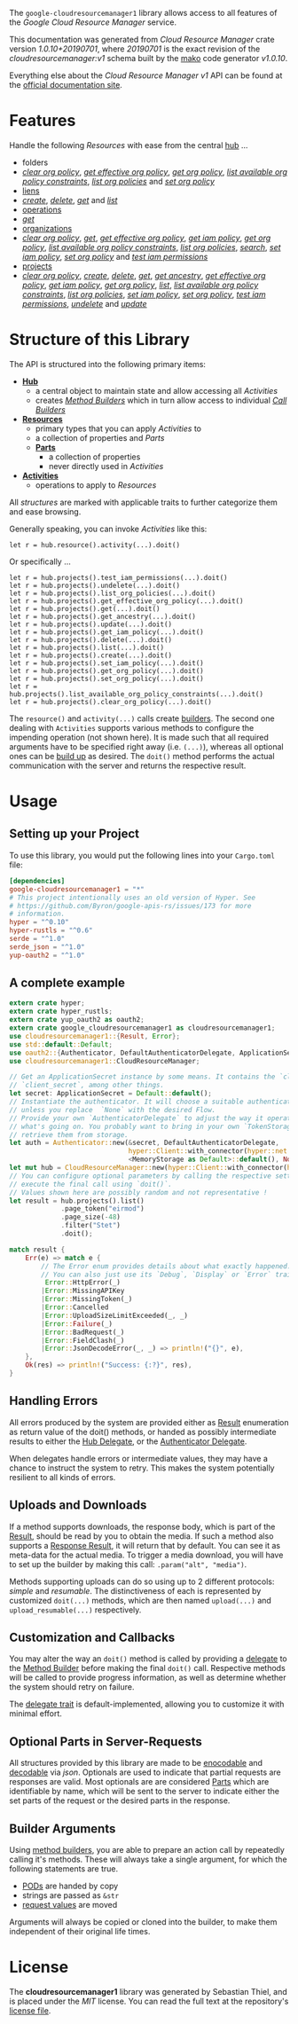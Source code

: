 <!---
DO NOT EDIT !
This file was generated automatically from 'src/mako/api/README.md.mako'
DO NOT EDIT !
-->
The `google-cloudresourcemanager1` library allows access to all features of the *Google Cloud Resource Manager* service.

This documentation was generated from *Cloud Resource Manager* crate version *1.0.10+20190701*, where *20190701* is the exact revision of the *cloudresourcemanager:v1* schema built by the [mako](http://www.makotemplates.org/) code generator *v1.0.10*.

Everything else about the *Cloud Resource Manager* *v1* API can be found at the
[official documentation site](https://cloud.google.com/resource-manager).
# Features

Handle the following *Resources* with ease from the central [hub](https://docs.rs/google-cloudresourcemanager1/1.0.10+20190701/google_cloudresourcemanager1/struct.CloudResourceManager.html) ... 

* folders
 * [*clear org policy*](https://docs.rs/google-cloudresourcemanager1/1.0.10+20190701/google_cloudresourcemanager1/struct.FolderClearOrgPolicyCall.html), [*get effective org policy*](https://docs.rs/google-cloudresourcemanager1/1.0.10+20190701/google_cloudresourcemanager1/struct.FolderGetEffectiveOrgPolicyCall.html), [*get org policy*](https://docs.rs/google-cloudresourcemanager1/1.0.10+20190701/google_cloudresourcemanager1/struct.FolderGetOrgPolicyCall.html), [*list available org policy constraints*](https://docs.rs/google-cloudresourcemanager1/1.0.10+20190701/google_cloudresourcemanager1/struct.FolderListAvailableOrgPolicyConstraintCall.html), [*list org policies*](https://docs.rs/google-cloudresourcemanager1/1.0.10+20190701/google_cloudresourcemanager1/struct.FolderListOrgPolicyCall.html) and [*set org policy*](https://docs.rs/google-cloudresourcemanager1/1.0.10+20190701/google_cloudresourcemanager1/struct.FolderSetOrgPolicyCall.html)
* [liens](https://docs.rs/google-cloudresourcemanager1/1.0.10+20190701/google_cloudresourcemanager1/struct.Lien.html)
 * [*create*](https://docs.rs/google-cloudresourcemanager1/1.0.10+20190701/google_cloudresourcemanager1/struct.LienCreateCall.html), [*delete*](https://docs.rs/google-cloudresourcemanager1/1.0.10+20190701/google_cloudresourcemanager1/struct.LienDeleteCall.html), [*get*](https://docs.rs/google-cloudresourcemanager1/1.0.10+20190701/google_cloudresourcemanager1/struct.LienGetCall.html) and [*list*](https://docs.rs/google-cloudresourcemanager1/1.0.10+20190701/google_cloudresourcemanager1/struct.LienListCall.html)
* [operations](https://docs.rs/google-cloudresourcemanager1/1.0.10+20190701/google_cloudresourcemanager1/struct.Operation.html)
 * [*get*](https://docs.rs/google-cloudresourcemanager1/1.0.10+20190701/google_cloudresourcemanager1/struct.OperationGetCall.html)
* [organizations](https://docs.rs/google-cloudresourcemanager1/1.0.10+20190701/google_cloudresourcemanager1/struct.Organization.html)
 * [*clear org policy*](https://docs.rs/google-cloudresourcemanager1/1.0.10+20190701/google_cloudresourcemanager1/struct.OrganizationClearOrgPolicyCall.html), [*get*](https://docs.rs/google-cloudresourcemanager1/1.0.10+20190701/google_cloudresourcemanager1/struct.OrganizationGetCall.html), [*get effective org policy*](https://docs.rs/google-cloudresourcemanager1/1.0.10+20190701/google_cloudresourcemanager1/struct.OrganizationGetEffectiveOrgPolicyCall.html), [*get iam policy*](https://docs.rs/google-cloudresourcemanager1/1.0.10+20190701/google_cloudresourcemanager1/struct.OrganizationGetIamPolicyCall.html), [*get org policy*](https://docs.rs/google-cloudresourcemanager1/1.0.10+20190701/google_cloudresourcemanager1/struct.OrganizationGetOrgPolicyCall.html), [*list available org policy constraints*](https://docs.rs/google-cloudresourcemanager1/1.0.10+20190701/google_cloudresourcemanager1/struct.OrganizationListAvailableOrgPolicyConstraintCall.html), [*list org policies*](https://docs.rs/google-cloudresourcemanager1/1.0.10+20190701/google_cloudresourcemanager1/struct.OrganizationListOrgPolicyCall.html), [*search*](https://docs.rs/google-cloudresourcemanager1/1.0.10+20190701/google_cloudresourcemanager1/struct.OrganizationSearchCall.html), [*set iam policy*](https://docs.rs/google-cloudresourcemanager1/1.0.10+20190701/google_cloudresourcemanager1/struct.OrganizationSetIamPolicyCall.html), [*set org policy*](https://docs.rs/google-cloudresourcemanager1/1.0.10+20190701/google_cloudresourcemanager1/struct.OrganizationSetOrgPolicyCall.html) and [*test iam permissions*](https://docs.rs/google-cloudresourcemanager1/1.0.10+20190701/google_cloudresourcemanager1/struct.OrganizationTestIamPermissionCall.html)
* [projects](https://docs.rs/google-cloudresourcemanager1/1.0.10+20190701/google_cloudresourcemanager1/struct.Project.html)
 * [*clear org policy*](https://docs.rs/google-cloudresourcemanager1/1.0.10+20190701/google_cloudresourcemanager1/struct.ProjectClearOrgPolicyCall.html), [*create*](https://docs.rs/google-cloudresourcemanager1/1.0.10+20190701/google_cloudresourcemanager1/struct.ProjectCreateCall.html), [*delete*](https://docs.rs/google-cloudresourcemanager1/1.0.10+20190701/google_cloudresourcemanager1/struct.ProjectDeleteCall.html), [*get*](https://docs.rs/google-cloudresourcemanager1/1.0.10+20190701/google_cloudresourcemanager1/struct.ProjectGetCall.html), [*get ancestry*](https://docs.rs/google-cloudresourcemanager1/1.0.10+20190701/google_cloudresourcemanager1/struct.ProjectGetAncestryCall.html), [*get effective org policy*](https://docs.rs/google-cloudresourcemanager1/1.0.10+20190701/google_cloudresourcemanager1/struct.ProjectGetEffectiveOrgPolicyCall.html), [*get iam policy*](https://docs.rs/google-cloudresourcemanager1/1.0.10+20190701/google_cloudresourcemanager1/struct.ProjectGetIamPolicyCall.html), [*get org policy*](https://docs.rs/google-cloudresourcemanager1/1.0.10+20190701/google_cloudresourcemanager1/struct.ProjectGetOrgPolicyCall.html), [*list*](https://docs.rs/google-cloudresourcemanager1/1.0.10+20190701/google_cloudresourcemanager1/struct.ProjectListCall.html), [*list available org policy constraints*](https://docs.rs/google-cloudresourcemanager1/1.0.10+20190701/google_cloudresourcemanager1/struct.ProjectListAvailableOrgPolicyConstraintCall.html), [*list org policies*](https://docs.rs/google-cloudresourcemanager1/1.0.10+20190701/google_cloudresourcemanager1/struct.ProjectListOrgPolicyCall.html), [*set iam policy*](https://docs.rs/google-cloudresourcemanager1/1.0.10+20190701/google_cloudresourcemanager1/struct.ProjectSetIamPolicyCall.html), [*set org policy*](https://docs.rs/google-cloudresourcemanager1/1.0.10+20190701/google_cloudresourcemanager1/struct.ProjectSetOrgPolicyCall.html), [*test iam permissions*](https://docs.rs/google-cloudresourcemanager1/1.0.10+20190701/google_cloudresourcemanager1/struct.ProjectTestIamPermissionCall.html), [*undelete*](https://docs.rs/google-cloudresourcemanager1/1.0.10+20190701/google_cloudresourcemanager1/struct.ProjectUndeleteCall.html) and [*update*](https://docs.rs/google-cloudresourcemanager1/1.0.10+20190701/google_cloudresourcemanager1/struct.ProjectUpdateCall.html)




# Structure of this Library

The API is structured into the following primary items:

* **[Hub](https://docs.rs/google-cloudresourcemanager1/1.0.10+20190701/google_cloudresourcemanager1/struct.CloudResourceManager.html)**
    * a central object to maintain state and allow accessing all *Activities*
    * creates [*Method Builders*](https://docs.rs/google-cloudresourcemanager1/1.0.10+20190701/google_cloudresourcemanager1/trait.MethodsBuilder.html) which in turn
      allow access to individual [*Call Builders*](https://docs.rs/google-cloudresourcemanager1/1.0.10+20190701/google_cloudresourcemanager1/trait.CallBuilder.html)
* **[Resources](https://docs.rs/google-cloudresourcemanager1/1.0.10+20190701/google_cloudresourcemanager1/trait.Resource.html)**
    * primary types that you can apply *Activities* to
    * a collection of properties and *Parts*
    * **[Parts](https://docs.rs/google-cloudresourcemanager1/1.0.10+20190701/google_cloudresourcemanager1/trait.Part.html)**
        * a collection of properties
        * never directly used in *Activities*
* **[Activities](https://docs.rs/google-cloudresourcemanager1/1.0.10+20190701/google_cloudresourcemanager1/trait.CallBuilder.html)**
    * operations to apply to *Resources*

All *structures* are marked with applicable traits to further categorize them and ease browsing.

Generally speaking, you can invoke *Activities* like this:

```Rust,ignore
let r = hub.resource().activity(...).doit()
```

Or specifically ...

```ignore
let r = hub.projects().test_iam_permissions(...).doit()
let r = hub.projects().undelete(...).doit()
let r = hub.projects().list_org_policies(...).doit()
let r = hub.projects().get_effective_org_policy(...).doit()
let r = hub.projects().get(...).doit()
let r = hub.projects().get_ancestry(...).doit()
let r = hub.projects().update(...).doit()
let r = hub.projects().get_iam_policy(...).doit()
let r = hub.projects().delete(...).doit()
let r = hub.projects().list(...).doit()
let r = hub.projects().create(...).doit()
let r = hub.projects().set_iam_policy(...).doit()
let r = hub.projects().get_org_policy(...).doit()
let r = hub.projects().set_org_policy(...).doit()
let r = hub.projects().list_available_org_policy_constraints(...).doit()
let r = hub.projects().clear_org_policy(...).doit()
```

The `resource()` and `activity(...)` calls create [builders][builder-pattern]. The second one dealing with `Activities` 
supports various methods to configure the impending operation (not shown here). It is made such that all required arguments have to be 
specified right away (i.e. `(...)`), whereas all optional ones can be [build up][builder-pattern] as desired.
The `doit()` method performs the actual communication with the server and returns the respective result.

# Usage

## Setting up your Project

To use this library, you would put the following lines into your `Cargo.toml` file:

```toml
[dependencies]
google-cloudresourcemanager1 = "*"
# This project intentionally uses an old version of Hyper. See
# https://github.com/Byron/google-apis-rs/issues/173 for more
# information.
hyper = "^0.10"
hyper-rustls = "^0.6"
serde = "^1.0"
serde_json = "^1.0"
yup-oauth2 = "^1.0"
```

## A complete example

```Rust
extern crate hyper;
extern crate hyper_rustls;
extern crate yup_oauth2 as oauth2;
extern crate google_cloudresourcemanager1 as cloudresourcemanager1;
use cloudresourcemanager1::{Result, Error};
use std::default::Default;
use oauth2::{Authenticator, DefaultAuthenticatorDelegate, ApplicationSecret, MemoryStorage};
use cloudresourcemanager1::CloudResourceManager;

// Get an ApplicationSecret instance by some means. It contains the `client_id` and 
// `client_secret`, among other things.
let secret: ApplicationSecret = Default::default();
// Instantiate the authenticator. It will choose a suitable authentication flow for you, 
// unless you replace  `None` with the desired Flow.
// Provide your own `AuthenticatorDelegate` to adjust the way it operates and get feedback about 
// what's going on. You probably want to bring in your own `TokenStorage` to persist tokens and
// retrieve them from storage.
let auth = Authenticator::new(&secret, DefaultAuthenticatorDelegate,
                              hyper::Client::with_connector(hyper::net::HttpsConnector::new(hyper_rustls::TlsClient::new())),
                              <MemoryStorage as Default>::default(), None);
let mut hub = CloudResourceManager::new(hyper::Client::with_connector(hyper::net::HttpsConnector::new(hyper_rustls::TlsClient::new())), auth);
// You can configure optional parameters by calling the respective setters at will, and
// execute the final call using `doit()`.
// Values shown here are possibly random and not representative !
let result = hub.projects().list()
             .page_token("eirmod")
             .page_size(-48)
             .filter("Stet")
             .doit();

match result {
    Err(e) => match e {
        // The Error enum provides details about what exactly happened.
        // You can also just use its `Debug`, `Display` or `Error` traits
         Error::HttpError(_)
        |Error::MissingAPIKey
        |Error::MissingToken(_)
        |Error::Cancelled
        |Error::UploadSizeLimitExceeded(_, _)
        |Error::Failure(_)
        |Error::BadRequest(_)
        |Error::FieldClash(_)
        |Error::JsonDecodeError(_, _) => println!("{}", e),
    },
    Ok(res) => println!("Success: {:?}", res),
}

```
## Handling Errors

All errors produced by the system are provided either as [Result](https://docs.rs/google-cloudresourcemanager1/1.0.10+20190701/google_cloudresourcemanager1/enum.Result.html) enumeration as return value of 
the doit() methods, or handed as possibly intermediate results to either the 
[Hub Delegate](https://docs.rs/google-cloudresourcemanager1/1.0.10+20190701/google_cloudresourcemanager1/trait.Delegate.html), or the [Authenticator Delegate](https://docs.rs/yup-oauth2/*/yup_oauth2/trait.AuthenticatorDelegate.html).

When delegates handle errors or intermediate values, they may have a chance to instruct the system to retry. This 
makes the system potentially resilient to all kinds of errors.

## Uploads and Downloads
If a method supports downloads, the response body, which is part of the [Result](https://docs.rs/google-cloudresourcemanager1/1.0.10+20190701/google_cloudresourcemanager1/enum.Result.html), should be
read by you to obtain the media.
If such a method also supports a [Response Result](https://docs.rs/google-cloudresourcemanager1/1.0.10+20190701/google_cloudresourcemanager1/trait.ResponseResult.html), it will return that by default.
You can see it as meta-data for the actual media. To trigger a media download, you will have to set up the builder by making
this call: `.param("alt", "media")`.

Methods supporting uploads can do so using up to 2 different protocols: 
*simple* and *resumable*. The distinctiveness of each is represented by customized 
`doit(...)` methods, which are then named `upload(...)` and `upload_resumable(...)` respectively.

## Customization and Callbacks

You may alter the way an `doit()` method is called by providing a [delegate](https://docs.rs/google-cloudresourcemanager1/1.0.10+20190701/google_cloudresourcemanager1/trait.Delegate.html) to the 
[Method Builder](https://docs.rs/google-cloudresourcemanager1/1.0.10+20190701/google_cloudresourcemanager1/trait.CallBuilder.html) before making the final `doit()` call. 
Respective methods will be called to provide progress information, as well as determine whether the system should 
retry on failure.

The [delegate trait](https://docs.rs/google-cloudresourcemanager1/1.0.10+20190701/google_cloudresourcemanager1/trait.Delegate.html) is default-implemented, allowing you to customize it with minimal effort.

## Optional Parts in Server-Requests

All structures provided by this library are made to be [enocodable](https://docs.rs/google-cloudresourcemanager1/1.0.10+20190701/google_cloudresourcemanager1/trait.RequestValue.html) and 
[decodable](https://docs.rs/google-cloudresourcemanager1/1.0.10+20190701/google_cloudresourcemanager1/trait.ResponseResult.html) via *json*. Optionals are used to indicate that partial requests are responses 
are valid.
Most optionals are are considered [Parts](https://docs.rs/google-cloudresourcemanager1/1.0.10+20190701/google_cloudresourcemanager1/trait.Part.html) which are identifiable by name, which will be sent to 
the server to indicate either the set parts of the request or the desired parts in the response.

## Builder Arguments

Using [method builders](https://docs.rs/google-cloudresourcemanager1/1.0.10+20190701/google_cloudresourcemanager1/trait.CallBuilder.html), you are able to prepare an action call by repeatedly calling it's methods.
These will always take a single argument, for which the following statements are true.

* [PODs][wiki-pod] are handed by copy
* strings are passed as `&str`
* [request values](https://docs.rs/google-cloudresourcemanager1/1.0.10+20190701/google_cloudresourcemanager1/trait.RequestValue.html) are moved

Arguments will always be copied or cloned into the builder, to make them independent of their original life times.

[wiki-pod]: http://en.wikipedia.org/wiki/Plain_old_data_structure
[builder-pattern]: http://en.wikipedia.org/wiki/Builder_pattern
[google-go-api]: https://github.com/google/google-api-go-client

# License
The **cloudresourcemanager1** library was generated by Sebastian Thiel, and is placed 
under the *MIT* license.
You can read the full text at the repository's [license file][repo-license].

[repo-license]: https://github.com/Byron/google-apis-rsblob/master/LICENSE.md
